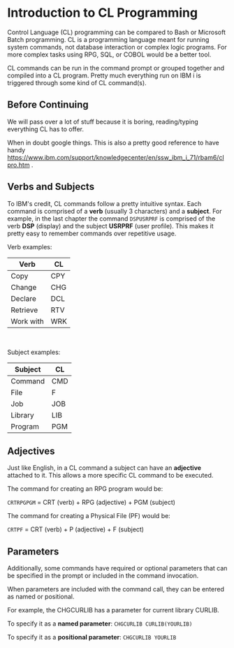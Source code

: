 # Introduction to CL Programming


Control Language (CL) programming can be compared to Bash or Microsoft Batch programming.
CL is a programming language meant for running system commands, not database interaction or complex logic programs.
For more complex tasks using RPG, SQL, or COBOL would be a better tool.

CL commands can be run in the command prompt or grouped together and compiled into a CL program.
Pretty much everything run on IBM i is triggered through some kind of CL command(s).


## Before Continuing
We will pass over a lot of stuff because it is boring, reading/typing everything CL has to offer.

When in doubt google things.
This is also a pretty good reference to have handy https://www.ibm.com/support/knowledgecenter/en/ssw_ibm_i_71/rbam6/clpro.htm .


## Verbs and Subjects

To IBM's credit, CL commands follow a pretty intuitive syntax. 
Each command is comprised of a **verb** (usually 3 characters) and a **subject**.
For example, in the last chapter the command ```DSPUSRPRF``` is comprised of the verb **DSP** (display) and the subject **USRPRF** (user profile). This makes it pretty easy to remember commands over repetitive usage.


Verb examples:


| Verb      | CL   |
| --------- | ---- |
| Copy      | CPY  |
| Change    | CHG  |
| Declare   | DCL  |
| Retrieve  | RTV  |
| Work with | WRK  |


<br>

Subject examples:


| Subject   |  CL  |
| --------- | ---- |
| Command   | CMD  |
| File      | F    |
| Job       | JOB  |
| Library   | LIB  |
| Program   | PGM  |


## Adjectives
Just like English, in a CL command a subject can have an **adjective** attached to it.
This allows a more specific CL command to be executed.

The command for creating an RPG program would be:

```CRTRPGPGM``` = CRT (verb) + RPG (adjective) + PGM (subject)


The command for creating a Physical File (PF) would be:

```CRTPF``` = CRT (verb) + P (adjective) + F (subject)


## Parameters
Additionally, some commands have required or optional parameters that can be
specified in the prompt or included in the command invocation.

When parameters are included with the command call, they can be entered as named or positional.

For example, the CHGCURLIB has a parameter for current library CURLIB.

To specify it as a **named parameter**: ```CHGCURLIB CURLIB(YOURLIB)```

To specify it as a **positional parameter**: ```CHGCURLIB YOURLIB```




